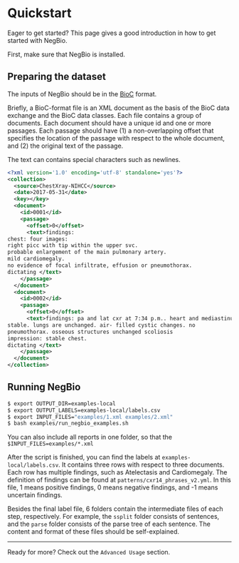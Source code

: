 # Quickstart

Eager to get started? This page gives a good introduction in how to get started with NegBio.

First, make sure that NegBio is installed.


## Preparing the dataset
    
The inputs of NegBio should be in the [BioC](http://bioc.sourceforge.net/>) format. 

Briefly, a BioC-format file is an XML document as the basis of the BioC data exchange and the BioC data classes. Each file contains a group of documents. Each document should have a unique id and one or more passages. Each passage should have (1) a non-overlapping offset that specifies the location of the passage with respect to the whole document, and (2) the original text of the passage. 

The text can contains special characters such as newlines.
   
```xml
<?xml version='1.0' encoding='utf-8' standalone='yes'?>
<collection>
  <source>ChestXray-NIHCC</source>
  <date>2017-05-31</date>
  <key></key>
  <document>
    <id>0001</id>
    <passage>
      <offset>0</offset>
      <text>findings:
chest: four images:
right picc with tip within the upper svc.
probable enlargement of the main pulmonary artery.
mild cardiomegaly.
no evidence of focal infiltrate, effusion or pneumothorax.
dictating </text>
    </passage>
  </document>
  <document>
    <id>0002</id>
    <passage>
      <offset>0</offset>
      <text>findings: pa and lat cxr at 7:34 p.m.. heart and mediastinum are
stable. lungs are unchanged. air- filled cystic changes. no
pneumothorax. osseous structures unchanged scoliosis
impression: stable chest.
dictating </text>
    </passage>
  </document>
</collection>
```

## Running NegBio

```bash
$ export OUTPUT_DIR=examples-local
$ export OUTPUT_LABELS=examples-local/labels.csv
$ export INPUT_FILES="examples/1.xml examples/2.xml"
$ bash examples/run_negbio_examples.sh
```

You can also include all reports in one folder, so that the `$INPUT_FILES=examples/*.xml`

After the script is finished, you can find the labels at `examples-local/labels.csv`. It contains three rows with respect to three documents. Each row has multiple findings, such as Atelectasis and Cardiomegaly. The definition of findings can be found at `patterns/cxr14_phrases_v2.yml`. In this file, 1 means positive findings, 0 means negative findings, and -1 means uncertain findings.

Besides the final label file, 6 folders contain the intermediate files of each step, respectively. For example, the `ssplit` folder consists of sentences, and the `parse` folder consists of the parse tree of each sentence. The content and format of these files should be self-explained.

-----

Ready for more? Check out the `Advanced Usage` section.